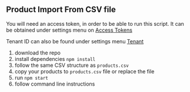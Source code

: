 ## Product Import From CSV file

You will need an access token, in order to be able to run this script. It can be obtained under settings menu on [Access Tokens](https://pim.crystallize.com/settings/access-tokens)

Tenant ID can also be found under settings menu [Tenant](https://pim.crystallize.com/settings/tenant)

1. download the repo
2. install dependencies `npm install`
3. follow the same CSV structure as `products.csv`
4. copy your products to `products.csv` file or replace the file
5. run `npm start`
6. follow command line instructions
